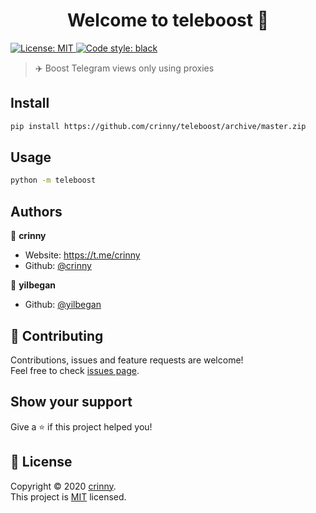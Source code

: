 <h1 align="center">Welcome to teleboost 👋</h1>
<p>
  <a href="https://github.com/crinny/teleboost/blob/master/LICENSE" target="_blank">
    <img alt="License: MIT" src="https://img.shields.io/badge/License-MIT-yellow.svg" />
  </a>
  <a href="https://github.com/psf/black" target="_blank">
    <img alt="Code style: black" src="https://img.shields.io/badge/code%20style-black-000000.svg" />
  </a>
</p>

> ✈️ Boost Telegram views only using proxies

## Install

```sh
pip install https://github.com/crinny/teleboost/archive/master.zip
```

## Usage

```sh
python -m teleboost
```

## Authors

👤 **crinny**

* Website: https://t.me/crinny
* Github: [@crinny](https://github.com/crinny)

👤 **yilbegan**

* Github: [@yilbegan](https://github.com/yilbegan)

## 🤝 Contributing

Contributions, issues and feature requests are welcome!<br />Feel free to check [issues page](https://github.com/crinny/teleboost/issues). 

## Show your support

Give a ⭐️ if this project helped you!

## 📝 License

Copyright © 2020 [crinny](https://github.com/crinny).<br />
This project is [MIT](https://github.com/crinny/teleboost/blob/master/LICENSE) licensed.
